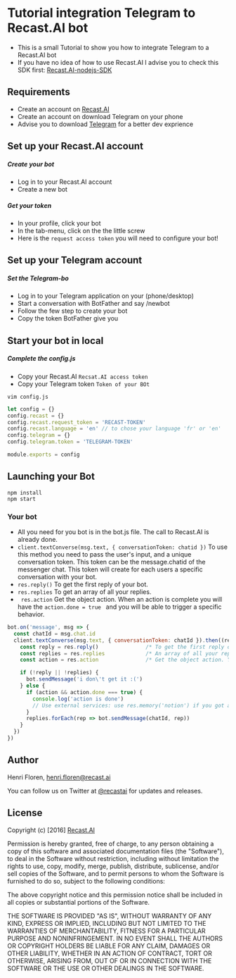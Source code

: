 # Tutorial integration Telegram to Recast.AI bot

* This is a small Tutorial to show you how to integrate Telegram to a Recast.AI bot
* If you have no idea of how to use Recast.AI I advise you to check this SDK first:  [Recast.AI-nodejs-SDK](https://github.com/RecastAI/SDK-NodeJs)

## Requirements
* Create an account on [Recast.AI](https://recast.ai/signup)
* Create an account on download Telegram on your phone
* Advise you to download [Telegram](https://desktop.telegram.org/) for a better dev exprience

## Set up your Recast.AI account

##### Create your bot

* Log in to your Recast.AI account
* Create a new bot

##### Get your token

* In your profile, click your bot
* In the tab-menu, click on the the little screw
* Here is the `request access token` you will need to configure your bot!

## Set up your Telegram account

##### Set the Telegram-bo

* Log in to your Telegram application on your (phone/desktop)
* Start a conversation with BotFather and say /newbot
* Follow the few step to create your bot
* Copy the token BotFather give you

## Start your bot in local

##### Complete the config.js

* Copy your Recast.AI `Recsat.AI access token`
* Copy your Telegram token `Token of your BOt`

```vim config.js```
```javascript
let config = {}
config.recast = {}
config.recast.request_token = 'RECAST-TOKEN'
config.recast.language = 'en' // to chose your language 'fr' or 'en'
config.telegram = {}
config.telegram.token = 'TELEGRAM-TOKEN'

module.exports = config
```
## Launching your Bot
```
npm install
npm start
```

### Your bot
* All you need for you bot is in the bot.js file. The call to Recast.AI is already done.
* ```client.textConverse(msg.text, { conversationToken: chatid })``` To use this method you need to pass the user's input, and  a unique conversation token. This token can be the message.chatid of the messenger chat. This token will create for each users a specific conversation with your bot.
* ```res.reply()``` To get the first reply of your bot.
* ```res.replies``` To get an array of all your replies.
* ``` res.action``` Get the object action. When an action is complete you will have the ```action.done = true ``` and you will be able to trigger a specific behavior.

```javascript
bot.on('message', msg => {
  const chatId = msg.chat.id
  client.textConverse(msg.text, { conversationToken: chatId }).then((res) => {
    const reply = res.reply()               /* To get the first reply of your bot. */
    const replies = res.replies             /* An array of all your replies */
    const action = res.action               /* Get the object action. You can use 'action.done' to trigger a specification action when it's at true. */

    if (!reply || !replies) {
      bot.sendMessage('i don\'t get it :(')
    } else {
      if (action && action.done === true) {
        console.log('action is done')
        // Use external services: use res.memory('notion') if you got a notion from this action
      }
      replies.forEach(rep => bot.sendMessage(chatId, rep))
    }
  })
})
```

## Author

Henri Floren, henri.floren@recast.ai

You can follow us on Twitter at [@recastai](https://twitter.com/recastai) for updates and releases.

## License

Copyright (c) [2016] [Recast.AI](https://recast.ai)

Permission is hereby granted, free of charge, to any person obtaining a copy
of this software and associated documentation files (the "Software"), to deal
in the Software without restriction, including without limitation the rights
to use, copy, modify, merge, publish, distribute, sublicense, and/or sell
copies of the Software, and to permit persons to whom the Software is
furnished to do so, subject to the following conditions:

The above copyright notice and this permission notice shall be included in all
copies or substantial portions of the Software.

THE SOFTWARE IS PROVIDED "AS IS", WITHOUT WARRANTY OF ANY KIND, EXPRESS OR
IMPLIED, INCLUDING BUT NOT LIMITED TO THE WARRANTIES OF MERCHANTABILITY,
FITNESS FOR A PARTICULAR PURPOSE AND NONINFRINGEMENT. IN NO EVENT SHALL THE
AUTHORS OR COPYRIGHT HOLDERS BE LIABLE FOR ANY CLAIM, DAMAGES OR OTHER
LIABILITY, WHETHER IN AN ACTION OF CONTRACT, TORT OR OTHERWISE, ARISING FROM,
OUT OF OR IN CONNECTION WITH THE SOFTWARE OR THE USE OR OTHER DEALINGS IN THE
SOFTWARE.

